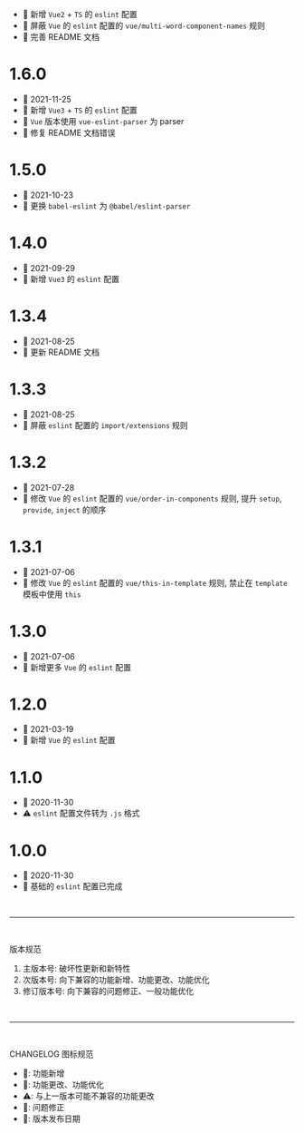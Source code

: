   - 🌟 新增 `Vue2` + `TS` 的 `eslint` 配置
  - 💄 屏蔽 `Vue` 的 `eslint` 配置的 `vue/multi-word-component-names` 规则
  - 💄 完善 README 文档

# 1.6.0
  - 📅 2021-11-25
  - 🌟 新增 `Vue3` + `TS` 的 `eslint` 配置
  - 💄 `Vue` 版本使用 `vue-eslint-parser` 为 parser
  - 🐞 修复 README 文档错误

# 1.5.0
  - 📅 2021-10-23
  - 💄 更换 `babel-eslint` 为 `@babel/eslint-parser`

# 1.4.0
  - 📅 2021-09-29
  - 🌟 新增 `Vue3` 的 `eslint` 配置

# 1.3.4
  - 📅 2021-08-25
  - 💄 更新 README 文档

# 1.3.3
  - 📅 2021-08-25
  - 💄 屏蔽 `eslint` 配置的 `import/extensions` 规则

# 1.3.2
  - 📅 2021-07-28
  - 💄 修改 `Vue` 的 `eslint` 配置的 `vue/order-in-components` 规则, 提升 `setup`, `provide`, `inject` 的顺序

# 1.3.1
  - 📅 2021-07-06
  - 💄 修改 `Vue` 的 `eslint` 配置的 `vue/this-in-template` 规则, 禁止在 `template` 模板中使用 `this`

# 1.3.0
  - 📅 2021-07-06
  - 💄 新增更多 `Vue` 的 `eslint` 配置

# 1.2.0
  - 📅 2021-03-19
  - 🌟 新增 `Vue` 的 `eslint` 配置

# 1.1.0
  - 📅 2020-11-30
  - ⚠️ `eslint` 配置文件转为 `.js` 格式

# 1.0.0
  - 📅 2020-11-30
  - 🌟 基础的 `eslint` 配置已完成

<br>
<hr>
<br>

版本规范

1. 主版本号: 破坏性更新和新特性
2. 次版本号: 向下兼容的功能新增、功能更改、功能优化
3. 修订版本号: 向下兼容的问题修正、一般功能优化

<br>
<hr>
<br>

CHANGELOG 图标规范

- 🌟: 功能新增<br>
- 💄: 功能更改、功能优化<br>
- ⚠️: 与上一版本可能不兼容的功能更改<br>
- 🐞: 问题修正<br>
- 📅: 版本发布日期